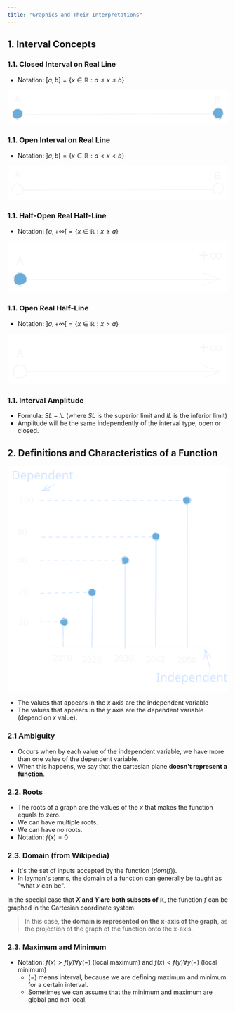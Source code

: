 ```yaml
---
title: "Graphics and Their Interpretations"
---
```


## 1. Interval Concepts

### 1.1. Closed Interval on Real Line

- Notation: $[a, b] = \{ x \in \mathbb{R}: a \leq x \leq b \}$

![Interval Closed on Real Line](./assets/02-02-math-closed-interval.svg)

### 1.1. Open Interval on Real Line

- Notation: $]a, b[ = \{ x \in \mathbb{R}: a < x < b \}$

![Interval Closed on Real Line](./assets/02-02-math-open-interval.svg)

### 1.1. Half-Open Real Half-Line

- Notation: $[a, +\infty[ = \{ x \in \mathbb{R}: x \geq a \}$

![Interval Closed on Real Line](./assets/02-02-math-half-open-line.svg)

### 1.1. Open Real Half-Line

- Notation: $]a, +\infty[ = \{ x \in \mathbb{R}: x > a \}$

![Interval Closed on Real Line](./assets/02-02-math-open-line.svg)

### 1.1. Interval Amplitude

- Formula: $SL - IL$ (where $SL$ is the superior limit and $IL$ is the inferior limit)
- Amplitude will be the same independently of the interval type, open or closed.

## 2. Definitions and Characteristics of a Function

![Cartesian Plane](./assets/02-02-math-cartesian-plane.svg)

- The values that appears in the $x$ axis are the independent variable
- The values that appears in the $y$ axis are the dependent variable (depend on $x$ value).

### 2.1 Ambiguity

- Occurs when by each value of the independent variable, we have more than one value of the dependent variable.
- When this happens, we say that the cartesian plane **doesn't represent a function**.

### 2.2. Roots

- The roots of a graph are the values of the $x$ that makes the function equals to zero.
- We can have multiple roots.
- We can have no roots.
- Notation: $f(x) = 0$

### 2.3. Domain (from Wikipedia)

- It's the set of inputs accepted by the function ($dom(f)$).
- In layman's terms, the domain of a function can generally be taught as "what $x$ can be".

In the special case that **$X$ and $Y$ are both subsets of $\mathbb {R}$**, the function $f$ can be graphed in the Cartesian coordinate system.

> In this case, **the domain is represented on the x-axis of the graph**, as the projection of the graph of the function onto the x-axis.

### 2.3. Maximum and Minimum

- Notation: $f(x) > f(y) \forall y (-)$ (local maximum) and $f(x) < f(y) \forall y (-)$ (local minimum)
    - $(-)$ means interval, because we are defining maximum and minimum for a certain interval.
    - Sometimes we can assume that the minimum and maximum are global and not local.
